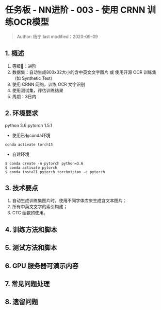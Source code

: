 # 任务板 - NN进阶 - 003 - 使用 CRNN 训练OCR模型

> Author: 杨宁 last modified：2020-09-09

## 1. 概述

1. 等级：进阶
2. 数据集：自动生成800x32大小的含中英文文字图片 或 使用开源 OCR 训练集（如 Synthetic Text）
3. 使用 CRNN 网络，训练 OCR 文字识别
4. 使用测试集，评估训练结果
5. 周期：3日内

## 2. 环境要求

python 3.6 pytorch 1.5.1

- 使用已有conda环境

```
conda activate torch15
```

- 自建环境
~~~shell
$ conda create -n pytorch python=3.6
$ conda activate pytorch
$ conda install pytorch torchvision -c pytorch
~~~

## 3. 技术要点

1. 自动生成训练集图片时，使用不同字体库来生成含文本图片；
2. 所有中英文文字的索引构建；
3. CTC 函数的使用。

## 4. 训练方法和脚本

## 5. 测试方法和脚本

## 6. GPU 服务器可演示内容

## 7. 常见问题处理

## 8. 遗留问题